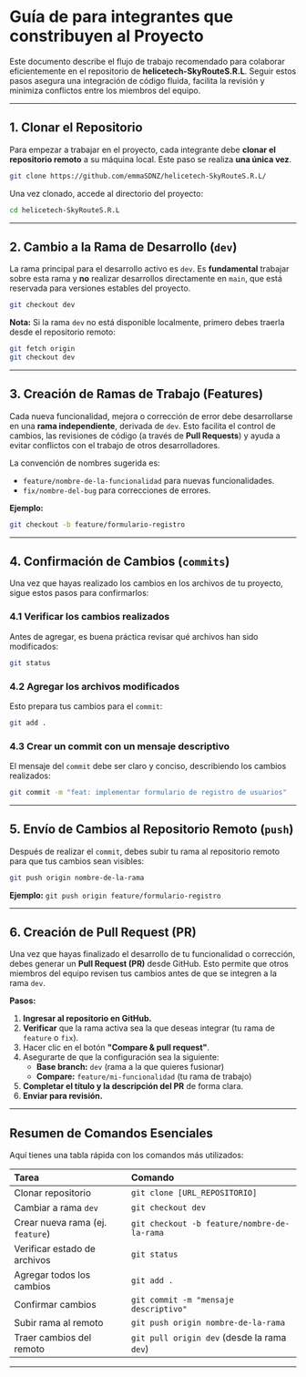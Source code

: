 
# Guía de  para integrantes que constribuyen al Proyecto

Este documento describe el flujo de trabajo recomendado para colaborar eficientemente en el repositorio de **helicetech-SkyRouteS.R.L**. Seguir estos pasos asegura una integración de código fluida, facilita la revisión y minimiza conflictos entre los miembros del equipo.

---

## 1. Clonar el Repositorio

Para empezar a trabajar en el proyecto, cada integrante debe **clonar el repositorio remoto** a su máquina local. Este paso se realiza **una única vez**.

```bash
git clone https://github.com/emmaSDNZ/helicetech-SkyRouteS.R.L/
```

Una vez clonado, accede al directorio del proyecto:

```bash
cd helicetech-SkyRouteS.R.L
```

---

## 2. Cambio a la Rama de Desarrollo (`dev`)

La rama principal para el desarrollo activo es `dev`. Es **fundamental** trabajar sobre esta rama y **no** realizar desarrollos directamente en `main`, que está reservada para versiones estables del proyecto.

```bash
git checkout dev
```

**Nota:** Si la rama `dev` no está disponible localmente, primero debes traerla desde el repositorio remoto:

```bash
git fetch origin
git checkout dev
```

---

## 3. Creación de Ramas de Trabajo (Features)

Cada nueva funcionalidad, mejora o corrección de error debe desarrollarse en una **rama independiente**, derivada de `dev`. Esto facilita el control de cambios, las revisiones de código (a través de **Pull Requests**) y ayuda a evitar conflictos con el trabajo de otros desarrolladores.

La convención de nombres sugerida es:

* `feature/nombre-de-la-funcionalidad` para nuevas funcionalidades.
* `fix/nombre-del-bug` para correcciones de errores.

**Ejemplo:**

```bash
git checkout -b feature/formulario-registro
```

---

## 4. Confirmación de Cambios (`commits`)

Una vez que hayas realizado los cambios en los archivos de tu proyecto, sigue estos pasos para confirmarlos:

### 4.1 Verificar los cambios realizados

Antes de agregar, es buena práctica revisar qué archivos han sido modificados:

```bash
git status
```

### 4.2 Agregar los archivos modificados

Esto prepara tus cambios para el `commit`:

```bash
git add .
```

### 4.3 Crear un commit con un mensaje descriptivo

El mensaje del `commit` debe ser claro y conciso, describiendo los cambios realizados:

```bash
git commit -m "feat: implementar formulario de registro de usuarios"
```

---

## 5. Envío de Cambios al Repositorio Remoto (`push`)

Después de realizar el `commit`, debes subir tu rama al repositorio remoto para que tus cambios sean visibles:

```bash
git push origin nombre-de-la-rama
```

**Ejemplo:** `git push origin feature/formulario-registro`

---

## 6. Creación de Pull Request (PR)

Una vez que hayas finalizado el desarrollo de tu funcionalidad o corrección, debes generar un **Pull Request (PR)** desde GitHub. Esto permite que otros miembros del equipo revisen tus cambios antes de que se integren a la rama `dev`.

**Pasos:**

1.  **Ingresar al repositorio en GitHub.**
2.  **Verificar** que la rama activa sea la que deseas integrar (tu rama de `feature` o `fix`).
3.  Hacer clic en el botón **"Compare & pull request"**.
4.  Asegurarte de que la configuración sea la siguiente:
    * **Base branch:** `dev` (rama a la que quieres fusionar)
    * **Compare:** `feature/mi-funcionalidad` (tu rama de trabajo)
5.  **Completar el título y la descripción del PR** de forma clara.
6.  **Enviar para revisión.**

---

## Resumen de Comandos Esenciales

Aquí tienes una tabla rápida con los comandos más utilizados:

| Tarea                             | Comando                                        |
| :-------------------------------- | :--------------------------------------------- |
| Clonar repositorio                | `git clone [URL_REPOSITORIO]`                  |
| Cambiar a rama `dev`              | `git checkout dev`                             |
| Crear nueva rama (ej. `feature`) | `git checkout -b feature/nombre-de-la-rama`    |
| Verificar estado de archivos      | `git status`                                   |
| Agregar todos los cambios         | `git add .`                                    |
| Confirmar cambios                 | `git commit -m "mensaje descriptivo"`          |
| Subir rama al remoto              | `git push origin nombre-de-la-rama`            |
| Traer cambios del remoto          | `git pull origin dev` (desde la rama `dev`)    |

---
